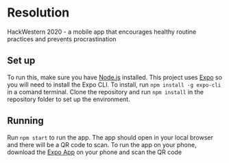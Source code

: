 # Resolution
HackWestern 2020 - a mobile app that encourages healthy routine practices and prevents procrastination

## Set up
To run this, make sure you have [Node.js](https://nodejs.org/en/) installed. 
This project uses [Expo](https://expo.io/) so you will need to install the Expo CLI. To install, run `npm install -g expo-cli` in a comand terminal. 
Clone the repository and run `npm install` in the repository folder to set up the environment. 

## Running
Run `npm start` to run the app. 
The app should open in your local browser and there will be a QR code to scan. 
To run the app on your phone, download the [Expo App](https://play.google.com/store/apps/details?id=host.exp.exponent&hl=en_CA&gl=US) on your phone and scan the QR code

